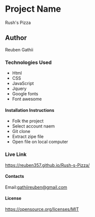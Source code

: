 # Project Name
Rush's Pizza
## Author
Reuben Gathii
### Technologies Used
* Html
* CSS
* JavaScript 
* Jquery
* Google fonts
* Font awesome
#### Installation Instructions
* Folk the project
* Select account naem
* Git clone
* Extract zipe file
* Open file on local computer
### Live Link
https://reuben357.github.io/Rush-s-Pizza/
#### Contacts
Email:gathiireuben@gmail.com 
#### License
https://opensource.org/licenses/MIT

